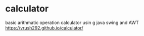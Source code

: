 # calculator
basic arithmatic operation calculator usin g java swing and AWT
https://vrush292.github.io/calculator/
